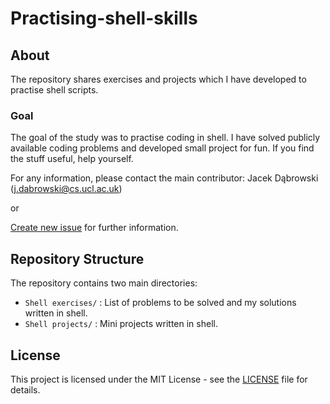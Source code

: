# Practising-shell-skills

## About

The repository shares exercises and projects which I have developed to practise shell scripts.

### Goal

The goal of the study was to practise coding in shell. I have solved publicly available coding problems and developed small project for fun. If you find the stuff useful, help yourself.

For any information, please contact the main contributor: Jacek Dąbrowski (j.dabrowski@cs.ucl.ac.uk)

or

[Create new issue](https://github.com/jsdabrowski/practising-shell-skills/issues/new) for further information.

## Repository Structure

The repository contains two main directories:

- ``` Shell exercises/ ``` : List of problems to be solved and my solutions written in shell.
- ``` Shell projects/ ``` : Mini projects written in shell.

## License

This project is licensed under the MIT License - see the [LICENSE](LICENSE.txt) file for details.
